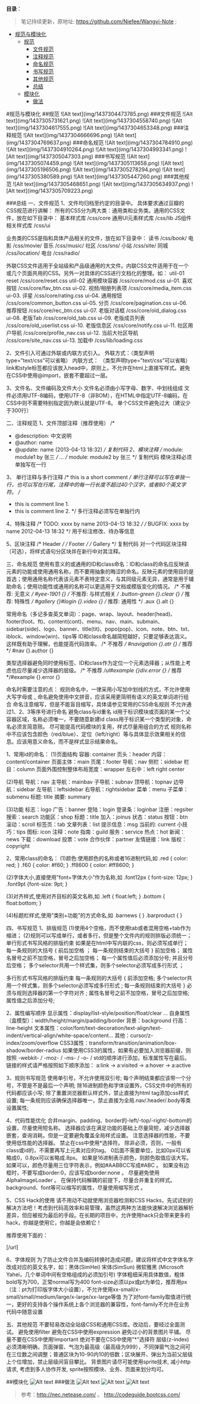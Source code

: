 **目录**：

>笔记持续更新，原地址: https://github.com/Niefee/Wangyi-Note ;

<ul>
<li><a href="#规范与模块化">规范与模块化</a><ul>
<li><a href="#规范">规范</a><ul>
<li><a href="#文件规范">文件规范</a></li>
<li><a href="#注释规范">注释规范</a></li>
<li><a href="#命名规范">命名规范</a></li>
<li><a href="#书写规范">书写规范</a></li>
<li><a href="#其他规范">其他规范</a></li>
<li><a href="#总结">总结</a></li>
</ul>
</li>
<li><a href="#模块化">模块化</a><ul>
<li><a href="#做法">做法</a></li>
</ul>
</li>
</ul>
</li>
</ul>
#规范与模块化
##规范
![Alt text](img/1437304473785.png)
###文件规范
![Alt text](img/1437305731621.png)
![Alt text](img/1437304558740.png)
![Alt text](img/1437304617555.png)
![Alt text](img/1437304653348.png)
###注释规范
![Alt text](img/1437304666696.png)
![Alt text](img/1437304769637.png)
###命名规范
![Alt text](img/1437304784910.png)
![Alt text](img/1437304910264.png)
![Alt text](img/1437304993341.png)
![Alt text](img/1437305047303.png)
###书写规范
![Alt text](img/1437305074459.png)
![Alt text](img/1437305113658.png)
![Alt text](img/1437305196506.png)
![Alt text](img/1437305278294.png)
![Alt text](img/1437305380589.png)
![Alt text](img/1437305447260.png)
###其他规范
![Alt text](img/1437305468651.png)
![Alt text](img/1437305634937.png)
![Alt text](img/1437305709223.png)

###总结
一、文件规范
1、文件均归档至约定的目录中。
具体要求通过豆瓣的CSS规范进行讲解：
所有的CSS分为两大类：通用类和业务类。通用的CSS文件，放在如下目录中：
基本样式库 /css/core
通用UI元素样式库 /css/lib
JS组件相关样式库 /css/ui

业务类的CSS是指和具体产品相关的文件，放在如下目录中：
读书 /css/book/
电影 /css/movie/
音乐 /css/music/
社区 /css/sns/
小站 /css/site/
同城 /css/location/
电台 /css/radio/

外联CSS文件适用于全站级和产品级通用的大文件。内联CSS文件适用于在一个或几个页面共用的CSS。另外一对具体的CSS进行文档化的整理。如：
util-01 reset /css/core/reset.css
util-02 通用模块容器 /css/core/mod.css
ui-01. 喜欢按钮 /css/core/fav_btn.css
ui-02. 视频/相册列表项 /css/core/media_item.css
ui-03. 评星 /css/core/rating.css
ui-04. 通用按钮 /css/core/common_button.css
ui-05. 分页 /css/core/pagination.css
ui-06. 推荐按钮 /css/core/rec_btn.css
ui-07. 老版对话框 /css/core/old_dialog.css
ui-08. 老版Tab /css/core/old_tab.css
ui-09. 老版成员列表 /css/core/old_userlist.css
ui-10. 老版信息区 /css/core/notify.css
ui-11. 社区用户导航 /css/core/profile_nav.css
ui-12. 当前大社区导航 /css/core/site_nav.css
ui-13. 加载中 /css/lib/loading.css

2、文件引入可通过外联或内联方式引入。
外联方式：（类型声明type=”text/css”可以省略）
内联方式： （类型声明type=”text/css”可以省略）
link和style标签都应该放入head中，原则上，不允许在html上直接写样式。避免在CSS中使用@import，嵌套不要超过一层。

3、文件名、文件编码及文件大小
文件名必须由小写字母、数字、中划线组成
文件必须用UTF-8编码，使用UTF-8（非BOM），在HTML中指定UTF-8编码，在CSS中则不需要特别指定因为默认就是UTF-8。
单个CSS文件避免过大（建议少于300行）


二、注释规范
1、文件顶部注释（推荐使用）
/*
* @description: 中文说明
* @author: name
* @update: name (2013-04-13 18:32)
*/
复制代码
2、模块注释
/* module: module1 by 张三 */
…
/* module: module2 by 张三 */
复制代码
模块注释必须单独写在一行

3、 单行注释与多行注释
/* this is a short comment */
单行注释可以写在单独一行，也可以写在行尾，注释中的每一行长度不超过40个汉字，或者80个英文字符。
/*
* this is comment line 1.
* this is comment line 2.
*/
多行注释必须写在单独行内

4、特殊注释
/* TODO: xxxx by name 2013-04-13 18:32 */
/* BUGFIX: xxxx by name 2012-04-13 18:32 */
用于标注修改、待办等信息

5、区块注释
/* Header */
/* Footer */
/* Gallery */
复制代码
对一个代码区块注释（可选），将样式语句分区块并在新行中对其注释。

三、命名规范
使用有意义的或通用的ID和class命名：ID和class的命名应反映该元素的功能或使用通用名称，而不要用抽象的晦涩的命名。反映元素的使用目的是首选；使用通用名称代表该元素不表特定意义，与其同级元素无异，通常是用于辅助命名；使用功能性或通用的名称可以更适用于文档或模版变化的情况。
/* 不推荐: 无意义 */ #yee-1901 {}
/* 不推荐: 与样式相关 */ .button-green {}.clear {}
/* 推荐: 特殊性 */ #gallery {}#login {}.video {}
/* 推荐: 通用性 */ .aux {}.alt {}

常用命名（多记多查英文单词）：page、wrap、layout、header(head)、footer(foot、ft)、content(cont)、menu、nav、main、submain、sidebar(side)、logo、banner、title(tit)、popo(pop)、icon、note、btn、txt、iblock、window(win)、tips等
ID和class命名越简短越好，只要足够表达涵义。这样既有助于理解，也能提高代码效率。
/* 不推荐 */ #navigation {}.atr {}
/* 推荐 */ #nav {}.author {}

类型选择器避免同时使用标签、ID和class作为定位一个元素选择器；从性能上考虑也应尽量减少选择器的层级。
/* 不推荐 */ul#example {}div.error {}
/* 推荐 */#example {}.error {}

命名时需要注意的点：
规则命名中，一律采用小写加中划线的方式，不允许使用大写字母或 _
命名避免使用中文拼音，应该采用更简明有语义的英文单词进行组合
命名注意缩写，但是不能盲目缩写，具体请参见常用的CSS命名规则
不允许通过1、2、3等序号进行命名
避免class与id重名
id用于标识模块或页面的某一个父容器区域，名称必须唯一，不要随意新建id
class用于标识某一个类型的对象，命名必须言简意赅。
尽可能提高代码模块的复用，样式尽量用组合的方式
规则名称中不应该包含颜色（red/blue）、定位（left/right）等与具体显示效果相关的信息。应该用意义命名，而不是样式显示结果命名。

1、常用id的命名：
(1)页面结构
容器: container
页头：header
内容：content/container
页面主体：main
页尾：footer
导航：nav
侧栏：sidebar
栏目：column
页面外围控制整体布局宽度：wrapper
左右中：left right center

(2)导航
导航：nav
主导航：mainbav
子导航：subnav
顶导航：topnav
边导航：sidebar
左导航：leftsidebar
右导航：rightsidebar
菜单：menu
子菜单：submenu
标题: title
摘要: summary

(3)功能
标志：logo
广告：banner
登陆：login
登录条：loginbar
注册：regsiter
搜索：search
功能区：shop
标题：title
加入：joinus
状态：status
按钮：btn
滚动：scroll
标签页：tab
文章列表：list
提示信息：msg
当前的: current
小技巧：tips
图标: icon
注释：note
指南：guild
服务：service
热点：hot
新闻：news
下载：download
投票：vote
合作伙伴：partner
友情链接：link
版权：copyright

2、常用class的命名：
(1)颜色:使用颜色的名称或者16进制代码,如
.red { color: red; }
.f60 { color: #f60; }
.ff8600 { color: #ff8600; }

(2)字体大小,直接使用”font+字体大小”作为名称,如
.font12px { font-size: 12px; }
.font9pt {font-size: 9pt; }

(3)对齐样式,使用对齐目标的英文名称,如
.left { float:left; }
.bottom { float:bottom; }

(4)标题栏样式,使用”类别+功能”的方式命名,如
.barnews { }
.barproduct { }

四、书写规范
1、排版规范
(1)使用4个空格，而不使用tab或者混用空格+tab作为缩进；
(2)规则可以写成单行，或者多行，但是整个文件内的规则排版必须统一；
单行形式书写风格的排版约束
如果是在html中写内联的css，则必须写成单行；
每一条规则的大括号 { 前后加空格 ；
每一条规则结束的大括号 } 前加空格；
属性名冒号之前不加空格，冒号之后加空格；
每一个属性值后必须添加分号; 并且分号后空格；
多个selector共用一个样式集，则多个selector必须写成多行形式 ；

多行形式书写风格的排版约束
每一条规则的大括号 { 前添加空格;
多个selector共用一个样式集，则多个selector必须写成多行形式 ;
每一条规则结束的大括号 } 必须与规则选择器的第一个字符对齐 ;
属性名冒号之前不加空格，冒号之后加空格;
属性值之后添加分号;

2、属性编写顺序
显示属性：display/list-style/position/float/clear …
自身属性（盒模型）：width/height/margin/padding/border
背景：background
行高：line-height
文本属性：color/font/text-decoration/text-align/text-indent/vertical-align/white-space/content…
其他：cursor/z-index/zoom/overflow
CSS3属性：transform/transition/animation/box-shadow/border-radius
如果使用CSS3的属性，如果有必要加入浏览器前缀，则按照 -webkit- / -moz- / -ms- / -o- / std的顺序进行添加，标准属性写在最后。
链接的样式请严格按照如下顺序添加： a:link -> a:visited -> a:hover -> a:active

3、规则书写规范
使用单引号，不允许使用双引号;
每个声明结束都应该带一个分号，不管是不是最后一个声明;
除16进制颜色和字体设置外，CSS文件中的所有的代码都应该小写;
除了重置浏览器默认样式外，禁止直接为html tag添加css样式设置;
每一条规则应该确保选择器唯一，禁止直接为全局.nav/.header/.body等类设置属性;

4、代码性能优化
合并margin、padding、border的-left/-top/-right/-bottom的设置，尽量使用短名称。
选择器应该在满足功能的基础上尽量简短，减少选择器嵌套，查询消耗。但是一定要避免覆盖全局样式设置。
注意选择器的性能，不要使用低性能的选择器。
禁止在css中使用*选择符。
除非必须，否则，一般有class或id的，不需要再写上元素对应的tag。
0后面不需要单位，比如0px可以省略成0，0.8px可以省略成.8px。
如果是16进制表示颜色，则颜色取值应该大写。
如果可以，颜色尽量用三位字符表示，例如#AABBCC写成#ABC 。
如果没有边框时，不要写成border:0，应该写成border:none 。
尽量避免使用AlphaImageLoader 。
在保持代码解耦的前提下，尽量合并重复的样式。
background、font等可以缩写的属性，尽量使用缩写形式 。

5、CSS Hack的使用
请不用动不动就使用浏览器检测和CSS Hacks，先试试别的解决方法吧！考虑到代码高效率和易管理，虽然这两种方法能快速解决浏览器解析差异，但应被视为最后的手段。在长期的项目中，允许使用hack只会带来更多的hack，你越是使用它，你越是会依赖它！

推荐使用下面的：
 
[/url]

6、字体规则
为了防止文件合并及编码转换时造成问题，建议将样式中文字体名字改成对应的英文名字，如：黑体(SimHei) 宋体(SimSun) 微软雅黑 (Microsoft Yahei，几个单词中间有空格组成的必须加引号)
字体粗细采用具体数值，粗体bold写为700，正常normal写为400
font-size必须以px或pt为单位，推荐用px（注：pt为打印版字体大小设置），不允许使用xx-small/x-small/small/medium/large/x-large/xx-large等值
为了对font-family取值进行统一，更好的支持各个操作系统上各个浏览器的兼容性，font-family不允许在业务代码中随意设置

五、其他规范
不要轻易改动全站级CSS和通用CSS库。改动后，要经过全面测试。
避免使用filter
避免在CSS中使用expression
避免过小的背景图片平铺。
尽量不要在CSS中使用!important
绝对不要在CSS中使用”*”选择符
层级(z-index)必须清晰明确，页面弹窗、气泡为最高级（最高级为999），不同弹窗气泡之间可在三位数之间调整；普通区块为10-90内10的倍数；区块展开、弹出为当前父层级上个位增加，禁止层级间盲目攀比。
背景图片请尽可能使用sprite技术, 减小http请求, 考虑到多人协作开发, sprite按照模块、业务、页面来划分均可。

##模块化
![Alt text](img/1437306020324.png)
###做法
![Alt text](img/1437306135533.png)
![Alt text](img/1437306257929.png)
![Alt text](img/1437306393105.png)

>参考：http://nec.netease.com/ 。
>http://codeguide.bootcss.com/